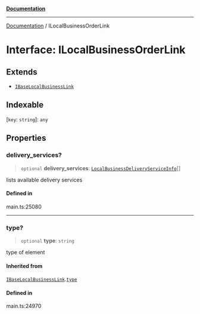 [**Documentation**](../README.md)

***

[Documentation](../README.md) / ILocalBusinessOrderLink

# Interface: ILocalBusinessOrderLink

## Extends

- [`IBaseLocalBusinessLink`](IBaseLocalBusinessLink.md)

## Indexable

 \[`key`: `string`\]: `any`

## Properties

### delivery\_services?

> `optional` **delivery\_services**: [`LocalBusinessDeliveryServiceInfo`](../classes/LocalBusinessDeliveryServiceInfo.md)[]

lists available delivery services

#### Defined in

main.ts:25080

***

### type?

> `optional` **type**: `string`

type of element

#### Inherited from

[`IBaseLocalBusinessLink`](IBaseLocalBusinessLink.md).[`type`](IBaseLocalBusinessLink.md#type)

#### Defined in

main.ts:24970
